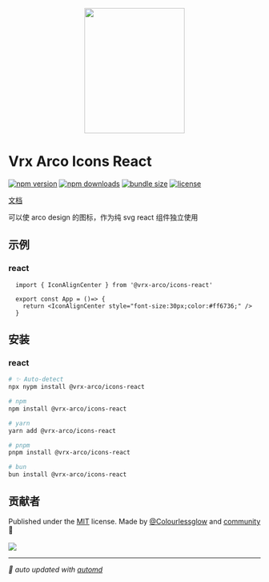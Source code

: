 <p align="center">
<img src="https://vrx-arco.github.io/arco-design-pro/favicon.svg" width="200" height="250">
</p>

# Vrx Arco Icons React

<!-- automd:badges color="orange" license licenseBranch  bundlephobia packagephobia name="@vrx-arco/icons-react" -->

[![npm version](https://img.shields.io/npm/v/@vrx-arco/icons-react?color=orange)](https://npmjs.com/package/@vrx-arco/icons-react)
[![npm downloads](https://img.shields.io/npm/dm/@vrx-arco/icons-react?color=orange)](https://npmjs.com/package/@vrx-arco/icons-react)
[![bundle size](https://img.shields.io/bundlephobia/minzip/@vrx-arco/icons-react?color=orange)](https://bundlephobia.com/package/@vrx-arco/icons-react)
[![license](https://img.shields.io/github/license/vrx-arco/icons?color=orange)](https://github.com/vrx-arco/icons/blob/true/LICENSE)

<!-- /automd -->



[文档](https://vrx-arco.github.io/icons/)

可以使 arco design 的图标，作为纯 svg react 组件独立使用

## 示例

### react

```tsx
  import { IconAlignCenter } from '@vrx-arco/icons-react'
  
  export const App = ()=> {
    return <IconAlignCenter style="font-size:30px;color:#ff6736;" />
  }
```

## 安装

### react 

<!-- automd:pm-install name="@vrx-arco/icons-react" -->

```sh
# ✨ Auto-detect
npx nypm install @vrx-arco/icons-react

# npm
npm install @vrx-arco/icons-react

# yarn
yarn add @vrx-arco/icons-react

# pnpm
pnpm install @vrx-arco/icons-react

# bun
bun install @vrx-arco/icons-react
```

<!-- /automd -->

## 贡献者
<!-- automd:contributors author="Colourlessglow" license="MIT" -->

Published under the [MIT](https://github.com/vrx-arco/icons/blob/main/LICENSE) license.
Made by [@Colourlessglow](https://github.com/Colourlessglow) and [community](https://github.com/vrx-arco/icons/graphs/contributors) 💛
<br><br>
<a href="https://github.com/vrx-arco/icons/graphs/contributors">
<img src="https://contrib.rocks/image?repo=vrx-arco/icons" />
</a>

<!-- /automd -->

<!-- automd:with-automd -->

---

_🤖 auto updated with [automd](https://automd.unjs.io)_

<!-- /automd -->
